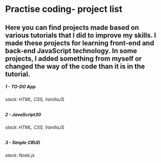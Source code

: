 # Practise coding- project list
## Here you can find projects made based on various tutorials that I did to improve my skills. I made these projects for learning front-end and back-end JavaScript technology. In some projects, I added something from myself or changed the way of the code than it is in the tutorial. 

##### 1 - TO-DO App
###### stack: HTML, CSS, VanillaJS

##### 2 - JavaScript30
###### stack: HTML, CSS, VanillaJS

##### 3 - Simple CRUD
###### stack: Node.js
